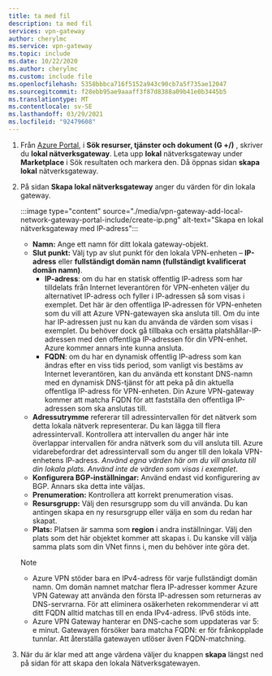 ```yaml
---
title: ta med fil
description: ta med fil
services: vpn-gateway
author: cherylmc
ms.service: vpn-gateway
ms.topic: include
ms.date: 10/22/2020
ms.author: cherylmc
ms.custom: include file
ms.openlocfilehash: 5358bbbca716f5152a943c90cb7a5f735ae12047
ms.sourcegitcommit: f28ebb95ae9aaaff3f87d8388a09b41e0b3445b5
ms.translationtype: MT
ms.contentlocale: sv-SE
ms.lasthandoff: 03/29/2021
ms.locfileid: "92479608"
---
```

1. Från [Azure Portal](https://portal.azure.com), i **Sök resurser, tjänster och dokument (G +/)** , skriver du **lokal nätverksgateway**. Leta upp **lokal** nätverksgateway under **Marketplace** i Sök resultaten och markera den. Då öppnas sidan **skapa lokal** nätverksgateway.
1. På sidan **Skapa lokal nätverksgateway** anger du värden för din lokala gateway.

   :::image type="content" source="./media/vpn-gateway-add-local-network-gateway-portal-include/create-ip.png" alt-text="Skapa en lokal nätverksgateway med IP-adress":::

   * **Namn:** Ange ett namn för ditt lokala gateway-objekt.
   * **Slut punkt:** Välj typ av slut punkt för den lokala VPN-enheten – **IP-adress** eller **fullständigt domän namn (fullständigt kvalificerat domän namn)**.
      * **IP-adress**: om du har en statisk offentlig IP-adress som har tilldelats från Internet leverantören för VPN-enheten väljer du alternativet IP-adress och fyller i IP-adressen så som visas i exemplet. Det här är den offentliga IP-adressen för VPN-enheten som du vill att Azure VPN-gatewayen ska ansluta till. Om du inte har IP-adressen just nu kan du använda de värden som visas i exemplet. Du behöver dock gå tillbaka och ersätta platshållar-IP-adressen med den offentliga IP-adressen för din VPN-enhet. Azure kommer annars inte kunna ansluta.
      * **FQDN**: om du har en dynamisk offentlig IP-adress som kan ändras efter en viss tids period, som vanligt vis bestäms av Internet leverantören, kan du använda ett konstant DNS-namn med en dynamisk DNS-tjänst för att peka på din aktuella offentliga IP-adress för VPN-enheten. Din Azure VPN-gateway kommer att matcha FQDN för att fastställa den offentliga IP-adressen som ska anslutas till. 
   * **Adressutrymme** refererar till adressintervallen för det nätverk som detta lokala nätverk representerar. Du kan lägga till flera adressintervall. Kontrollera att intervallen du anger här inte överlappar intervallen för andra nätverk som du vill ansluta till. Azure vidarebefordrar det adressintervall som du anger till den lokala VPN-enhetens IP-adress. *Använd egna värden här om du vill ansluta till din lokala plats. Använd inte de värden som visas i exemplet*.
   * **Konfigurera BGP-inställningar:** Använd endast vid konfigurering av BGP. Annars ska detta inte väljas.
   * **Prenumeration:** Kontrollera att korrekt prenumeration visas.
   * **Resursgrupp:** Välj den resursgrupp som du vill använda. Du kan antingen skapa en ny resursgrupp eller välja en som du redan har skapat.
   * **Plats:** Platsen är samma som **region** i andra inställningar. Välj den plats som det här objektet kommer att skapas i. Du kanske vill välja samma plats som din VNet finns i, men du behöver inte göra det.

   > [!NOTE]
   >
   > * Azure VPN stöder bara en IPv4-adress för varje fullständigt domän namn. Om domän namnet matchar flera IP-adresser kommer Azure VPN Gateway att använda den första IP-adressen som returneras av DNS-servrarna. För att eliminera osäkerheten rekommenderar vi att ditt FQDN alltid matchas till en enda IPv4-adress. IPv6 stöds inte.
   > * Azure VPN Gateway hanterar en DNS-cache som uppdateras var 5: e minut. Gatewayen försöker bara matcha FQDN: er för frånkopplade tunnlar. Att återställa gatewayen utlöser även FQDN-matchning.
   >

1. När du är klar med att ange värdena väljer du knappen **skapa** längst ned på sidan för att skapa den lokala Nätverksgatewayen.
